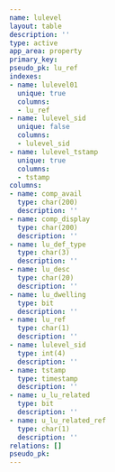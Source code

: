 ```yaml
---
name: lulevel
layout: table
description: ''
type: active
app_area: property
primary_key: 
pseudo_pk: lu_ref
indexes:
- name: lulevel01
  unique: true
  columns:
  - lu_ref
- name: lulevel_sid
  unique: false
  columns:
  - lulevel_sid
- name: lulevel_tstamp
  unique: true
  columns:
  - tstamp
columns:
- name: comp_avail
  type: char(200)
  description: ''
- name: comp_display
  type: char(200)
  description: ''
- name: lu_def_type
  type: char(3)
  description: ''
- name: lu_desc
  type: char(20)
  description: ''
- name: lu_dwelling
  type: bit
  description: ''
- name: lu_ref
  type: char(1)
  description: ''
- name: lulevel_sid
  type: int(4)
  description: ''
- name: tstamp
  type: timestamp
  description: ''
- name: u_lu_related
  type: bit
  description: ''
- name: u_lu_related_ref
  type: char(1)
  description: ''
relations: []
pseudo_pk: 
---
```


